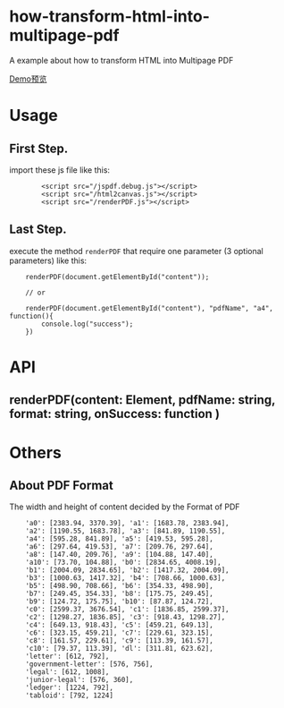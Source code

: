 # how-transform-html-into-multipage-pdf
A example about how to transform HTML into Multipage PDF

[Demo预览](http://pwcong.me/how-transform-html-into-multipage-pdf/)

# Usage
## First Step.
import these js file like this:
```
        <script src="/jspdf.debug.js"></script>
        <script src="/html2canvas.js"></script>
        <script src="/renderPDF.js"></script>

```

## Last Step.
execute the method `renderPDF` that require one parameter (3 optional parameters) like this:
```
    renderPDF(document.getElementById("content"));

    // or

    renderPDF(document.getElementById("content"), "pdfName", "a4", function(){
        console.log("success");
    })

```

# API

## renderPDF(content: Element, pdfName: string, format: string, onSuccess: function )

# Others
## About PDF Format

The width and height of content decided by the Format of PDF

```
    'a0': [2383.94, 3370.39], 'a1': [1683.78, 2383.94],
    'a2': [1190.55, 1683.78], 'a3': [841.89, 1190.55],
    'a4': [595.28, 841.89], 'a5': [419.53, 595.28],
    'a6': [297.64, 419.53], 'a7': [209.76, 297.64],
    'a8': [147.40, 209.76], 'a9': [104.88, 147.40],
    'a10': [73.70, 104.88], 'b0': [2834.65, 4008.19],
    'b1': [2004.09, 2834.65], 'b2': [1417.32, 2004.09],
    'b3': [1000.63, 1417.32], 'b4': [708.66, 1000.63],
    'b5': [498.90, 708.66], 'b6': [354.33, 498.90],
    'b7': [249.45, 354.33], 'b8': [175.75, 249.45],
    'b9': [124.72, 175.75], 'b10': [87.87, 124.72],
    'c0': [2599.37, 3676.54], 'c1': [1836.85, 2599.37],
    'c2': [1298.27, 1836.85], 'c3': [918.43, 1298.27],
    'c4': [649.13, 918.43], 'c5': [459.21, 649.13],
    'c6': [323.15, 459.21], 'c7': [229.61, 323.15],
    'c8': [161.57, 229.61], 'c9': [113.39, 161.57],
    'c10': [79.37, 113.39], 'dl': [311.81, 623.62],
    'letter': [612, 792],
    'government-letter': [576, 756],
    'legal': [612, 1008],
    'junior-legal': [576, 360],
    'ledger': [1224, 792],
    'tabloid': [792, 1224]
```